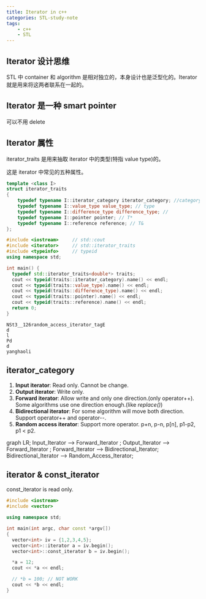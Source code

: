 ```yaml
---
title: Iterator in c++
categories: STL-study-note
tags:
    - c++
    - STL
---
```


<script src="{{site.url}}{{site.baseurl}}/js/mermaid.js"></script>

## Iterator 设计思维

STL 中 container 和 algorithm 是相对独立的，本身设计也是泛型化的。Iterator 就是用来将这两者联系在一起的。

## Iterator 是一种 smart pointer

可以不用 delete

## Iterator 属性

iterator_traits 是用来抽取 iterator 中的类型(特指 value type)的。

这是 iterator 中常见的五种属性。

```cpp
template <class I>
struct iterator_traits
{
    typedef typename I::iterator_category iterator_category; //category
    typedef typename I::value_type value_type; // type
    typedef typename I::difference_type difference_type; //
    typedef typename I::pointer pointer; // T*
    typedef typename I::reference reference; // T&
};
```

```cpp
#include <iostream>     // std::cout
#include <iterator>     // std::iterator_traits
#include <typeinfo>     // typeid
using namespace std;

int main() {
  typedef std::iterator_traits<double*> traits;
  cout << typeid(traits::iterator_category).name() << endl;
  cout << typeid(traits::value_type).name() << endl;
  cout << typeid(traits::difference_type).name() << endl;
  cout << typeid(traits::pointer).name() << endl;
  cout << typeid(traits::reference).name() << endl;
  return 0;
}
```

```
NSt3__126random_access_iterator_tagE
d
l
Pd
d
yanghaoli
```

## iterator_category

1. **Input iterator**: Read only. Cannot be change.
2. **Output iterator**: Write only.
3. **Forward iterator**: Allow write and only one direction.(only operator++). Some algorithms use one direction enough.(like _replace()_)
4. **Bidirectional iterator**: For some algorithm will move both direction. Support operator++ and operator--.
5. **Random access iterator**: Support more operator. p+n, p-n, p[n], p1-p2, p1 < p2.

<div class="mermaid">
graph LR;
    Input_Iterator --> Forward_Iterator ;
    Output_Iterator --> Forward_Iterator ;
    Forward_Iterator --> Bidirectional_Iterator;
    Bidirectional_Iterator --> Random_Access_Iterator;
</div>

## iterator & const_iterator

const_iterator is read only.

```cpp
#include <iostream>
#include <vector>

using namespace std;

int main(int argc, char const *argv[])
{
  vector<int> iv = {1,2,3,4,5};
  vector<int>::iterator a = iv.begin();
  vector<int>::const_iterator b = iv.begin();

  *a = 12;
  cout << *a << endl;

  // *b = 100; // NOT WORK
  cout << *b << endl;
}
```
